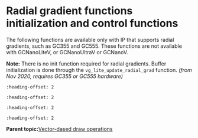 # Radial gradient functions initialization and control functions

The following functions are available only with IP that supports radial gradients, such as GC355 and GC555. These functions are not available with GCNanoLiteV, or GCNanoUltraV or GCNanoV.

**Note:** There is no init function required for radial gradients. Buffer initialization is done through the `vg_lite_update_radial_grad` function. *\(from Nov 2020, requires GC355 or GC555 hardware\)*


```{include} ../topics/vg_lite_set_rad_grad_function.md
:heading-offset: 2
```

```{include} ../topics/vg_lite_update_rad_grad_function.md
:heading-offset: 2
```

```{include} ../topics/vg_lite_get_rad_grad_matrix_function.md
:heading-offset: 2
```

```{include} ../topics/vg_lite_clear_rad_grad_function.md
:heading-offset: 2
```

**Parent topic:**[Vector-dased draw operations](../topics/vector-dased_draw_operations.md)

